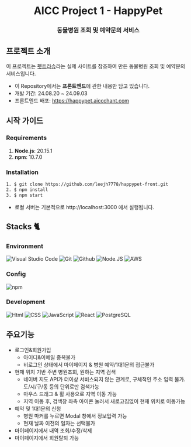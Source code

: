 <h1 align="center">AICC Project 1 - HappyPet </h1>
<h3 align="center">동물병원 조회 및 예약문의 서비스</h3>

## 프로젝트 소개

이 프로젝트는 [펫트라슈](https://www.petraschu.com/)라는 실제 사이트를 참조하여 만든 동물병원 조회 및 예약문의 서비스입니다.

- 이 Repository에서는 **프론트엔드**에 관한 내용만 담고 있습니다.
- 개발 기간: 24.08.20 ~ 24.09.03
- 프론트엔드 배포: <https://happypet.aiccchant.com>

## 시작 가이드

### Requirements

1. **Node.js**: 20.15.1
2. **npm**: 10.7.0

### Installation

```bash
1. $ git clone https://github.com/leejh7778/happypet-front.git
2. $ npm install
3. $ npm start
```

- 로컬 서버는 기본적으로 http://localhost:3000 에서 실행됩니다.

## Stacks 🐈


### Environment
![Visual Studio Code](https://img.shields.io/badge/Visual%20Studio%20Code-007ACC?style=for-the-badge&logo=Visual%20Studio%20Code&logoColor=white)
![Git](https://img.shields.io/badge/Git-F05032?style=for-the-badge&logo=Git&logoColor=white)
![Github](https://img.shields.io/badge/GitHub-181717?style=for-the-badge&logo=GitHub&logoColor=white)
![Node.JS](https://img.shields.io/badge/node.js-339933?style=for-the-badge&logo=Node.js&logoColor=white")
![AWS](https://img.shields.io/badge/amazonaws-232F3E?style=for-the-badge&logo=amazonaws&logoColor=white")

### Config
![npm](https://img.shields.io/badge/npm-CB3837?style=for-the-badge&logo=npm&logoColor=white)

### Development
![Html](https://img.shields.io/badge/html5-E34F26?style=for-the-badge&logo=html5&logoColor=white)
![CSS](https://img.shields.io/badge/css-1572B6?style=for-the-badge&logo=css3&logoColor=white")
![JavaScript](https://img.shields.io/badge/JavaScript-F7DF1E?style=for-the-badge&logo=Javascript&logoColor=white)
![React](https://img.shields.io/badge/React-20232A?style=for-the-badge&logo=react&logoColor=61DAFB)
![PostgreSQL](https://img.shields.io/badge/postgresql-4169e1?style=for-the-badge&logo=postgresql&logoColor=white)


## 주요기능

- 로그인&회원가입
  - 아이디&이메일 중복불가
  - 비로그인 상태에서 마이페이지 & 병원 예약/1대1문의 접근불가
- 현재 위치 기반 주변 병원조회, 원하는 지역 검색
  - 네이버 지도 API가 더이상 서비스되지 않는 관계로, 구체적인 주소 입력 불가. 도/시/구/동 등의 단위로만 검색가능
  - 마우스 드래그 & 휠 사용으로 지역 이동 가능
  - 지역 이동 후, 검색창 좌측 아이콘 눌러서 새로고침없이 현재 위치로 이동가능
- 예약 및 1대1문의 신청
  - 병원 마커를 누르면 Modal 창에서 정보입력 가능
  - 현재 날짜 이전의 일자는 선택불가
- 마이페이지에서 내역 조회/수정/삭제
- 마이페이지에서 회원탈퇴 가능
